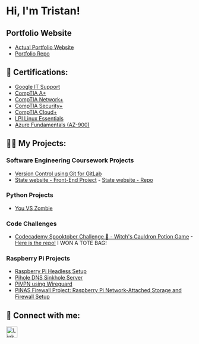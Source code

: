 # Hi, I'm Tristan!

## Portfolio Website

- [Actual Portfolio Website](https://tristanjtate.github.io/PersonalPortfolio/)
- [Portfolio Repo](https://github.com/tristanjtate/PersonalPortfolio)

## 🌱 Certifications:

- [Google IT Support](https://www.credly.com/badges/4f2a8fc2-9221-4923-bd33-4a26b244f44c/public_url)
- [CompTIA A+](https://www.credly.com/badges/ff5a0b42-fb25-45b0-bd90-4bc49af67639/public_url)
- [CompTIA Network+](https://www.credly.com/badges/fa480bb9-eef4-46ee-8862-55c450d13523/public_url)
- [CompTIA Security+](https://www.credly.com/badges/4df6b1d5-6cc1-4926-a6a7-836f9f9299a5/public_url)
- [CompTIA Cloud+](https://www.credly.com/badges/cfac5bc7-6017-423d-a44d-8a1c67fff5e2/public_url)
- [LPI Linux Essentials](https://cs.lpi.org/caf/Xamman/certification/verify/LPI000606555/ytvbkvursn)
- [Azure Fundamentals (AZ-900)](https://learn.microsoft.com/api/credentials/share/en-us/TristanTate-1478/3DE9FA22CEFBD3DE?sharingId=D41652C39C00548A)

## 👨‍💻 My Projects:

### Software Engineering Coursework Projects
- [Version Control using Git for GitLab](https://github.com/tristanjtate/Version-Control-Project)
- [State website - Front-End Project](https://tristanjtate.github.io/stateWebsite/) - [State website - Repo](https://github.com/tristanjtate/stateWebsite)



### Python Projects
- [You VS Zombie](https://github.com/tristanjtate/YouVSZombie)

### Code Challenges
- [Codecademy Spooktober Challenge 🎃 - Witch's Cauldron Potion Game](https://tristanjtate.github.io/spookTober/) -[Here is the repo!](https://github.com/tristanjtate/spookTober) I WON A TOTE BAG!



### Raspberry Pi Projects

- [Raspberry Pi Headless Setup](https://github.com/tristanjtate/RaspPiSetup/blob/main/README.md)
- [Pihole DNS Sinkhole Server](https://github.com/tristanjtate/pihole/blob/main/README.md)
- [PiVPN using Wireguard](https://github.com/tristanjtate/pivpn)
- [PiNAS Firewall Project: Raspberry Pi Network-Attached Storage and Firewall Setup](https://github.com/tristanjtate/pinas)



## 🤳 Connect with me:

<a href="https://linkedin.com/in/tristantate/">
  <img src="https://cdn.jsdelivr.net/npm/simple-icons@v3/icons/linkedin.svg" alt="LinkedIn" width="30" />
</a>


